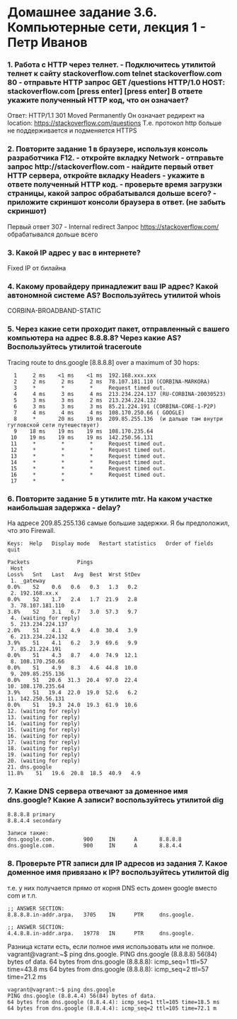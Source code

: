 <h1>Домашнее задание 3.6. Компьютерные сети, лекция 1 - Петр Иванов</h1>

<h3>1. Работа c HTTP через телнет.
 - Подключитесь утилитой телнет к сайту stackoverflow.com 
   telnet stackoverflow.com 80
 - отправьте HTTP запрос
	GET /questions HTTP/1.0
	HOST: stackoverflow.com
	[press enter]
	[press enter]
В ответе укажите полученный HTTP код, что он означает?</h3>


Ответ: HTTP/1.1 301 Moved Permanently
Он означает редирект на location: https://stackoverflow.com/questions
Т.е. протокол http больше не поддерживается и подменяется HTTPS


<h3>2. Повторите задание 1 в браузере, используя консоль разработчика F12.
- откройте вкладку Network
- отправьте запрос http://stackoverflow.com
- найдите первый ответ HTTP сервера, откройте вкладку Headers
- укажите в ответе полученный HTTP код.
- проверьте время загрузки страницы, какой запрос обрабатывался дольше всего?
- приложите скриншот консоли браузера в ответ. (не забыть скриншот)
</h3>

Первый ответ 
307 - Internal redirect
Запрос https://stackoverflow.com/ обрабатывался дольше всего


<h3>3. Какой IP адрес у вас в интернете?</h3>

Fixed IP от билайна

<h3>4. Какому провайдеру принадлежит ваш IP адрес? Какой автономной системе AS? Воспользуйтесь утилитой whois</h3>

CORBINA-BROADBAND-STATIC 


<h3>5. Через какие сети проходит пакет, отправленный с вашего компьютера на адрес 8.8.8.8? Через какие AS? Воспользуйтесь утилитой traceroute</h3>

Tracing route to dns.google [8.8.8.8]
over a maximum of 30 hops:

	  1     2 ms    <1 ms    <1 ms  192.168.xxx.xxx 
	  2     2 ms     2 ms     2 ms  78.107.181.110 (CORBINA-MARKORA)
	  3     *        *        *     Request timed out.
	  4     4 ms     3 ms     4 ms  213.234.224.137 (RU-CORBINA-20030523)
	  5     3 ms     3 ms     2 ms  213.234.224.132
	  6     3 ms     3 ms     3 ms  85.21.224.191 (CORBINA-CORE-1-P2P)
	  7     4 ms     4 ms     4 ms  108.170.250.66 ( GOOGLE)
	  8     *       20 ms    19 ms  209.85.255.136  (и дальше там внутри гугловской сети путешествует)
	  9    18 ms    19 ms    19 ms  108.170.235.64
	 10    19 ms    19 ms    19 ms  142.250.56.131
	 11     *        *        *     Request timed out.
	 12     *        *        *     Request timed out.
	 13     *        *        *     Request timed out.
	 14     *        *        *     Request timed out.
	 15     *        *        *     Request timed out.
	 16     *        *        *     Request timed out.
	 17     *        *
	 
<h3>6. Повторите задание 5 в утилите mtr. На каком участке наибольшая задержка - delay?</h3>

На адресе 209.85.255.136 самые большие задержки. Я бы предположил, что это Firewall. 

	Keys:  Help   Display mode   Restart statistics   Order of fields   quit
																				   Packets               Pings
	 Host                                                                        Loss%   Snt   Last   Avg  Best  Wrst StDev
	 1. _gateway                                                                  0.0%    52    0.6   0.6   0.3   1.3   0.2
	 2. 192.168.xx.x                                                              0.0%    52    1.7   2.4   1.7  21.9   2.8
	 3. 78.107.181.110                                                            3.8%    52    3.1   6.7   3.0  57.3   9.7
	 4. (waiting for reply)
	 5. 213.234.224.137                                                           2.0%    51    4.1   4.9   4.0  30.4   3.9
	 6. 213.234.224.132                                                           3.9%    51    4.1   6.2   3.9  69.6   9.9
	 7. 85.21.224.191                                                             0.0%    51    4.3   8.7   4.0  74.9  12.1
	 8. 108.170.250.66                                                            0.0%    51    4.9   8.3   4.6  44.8  10.0
	 9. 209.85.255.136                                                            0.0%    51   20.6  31.3  20.4  97.0  22.4
	10. 108.170.235.64                                                            3.9%    51   19.4  22.0  19.0  52.6   6.2
	11. 142.250.56.131                                                            0.0%    51   19.3  24.0  19.3  61.9  10.6
	12. (waiting for reply)
	13. (waiting for reply)
	14. (waiting for reply)
	15. (waiting for reply)
	16. (waiting for reply)
	17. (waiting for reply)
	18. (waiting for reply)
	19. (waiting for reply)
	20. (waiting for reply)
	21. dns.google                                                               11.8%    51   19.6  20.8  18.5  40.9   4.9

<h3>7. Какие DNS сервера отвечают за доменное имя dns.google? Какие A записи? воспользуйтесь утилитой dig</h3>

	8.8.8.8 primary
	8.8.4.4 secondary

	Записи такие:
	dns.google.com.         900     IN      A       8.8.8.8
	dns.google.com.         900     IN      A       8.8.4.4
	
<h3>8. Проверьте PTR записи для IP адресов из задания 7. Какое доменное имя привязано к IP? воспользуйтесь утилитой dig</h3>

т.е. у них получается прямо от корня DNS есть домен google вместо com и т.п.

	;; ANSWER SECTION:
	8.8.8.8.in-addr.arpa.   3705    IN      PTR     dns.google.

	;; ANSWER SECTION:
	4.4.8.8.in-addr.arpa.   19778   IN      PTR     dns.google.
	

Разница кстати есть, если полное имя использовать или не полное. 
	vagrant@vagrant:~$ ping dns.google.
	PING dns.google (8.8.8.8) 56(84) bytes of data.
	64 bytes from dns.google (8.8.8.8): icmp_seq=1 ttl=57 time=43.8 ms
	64 bytes from dns.google (8.8.8.8): icmp_seq=2 ttl=57 time=21.2 ms

	vagrant@vagrant:~$ ping dns.google
	PING dns.google (8.8.4.4) 56(84) bytes of data.
	64 bytes from dns.google (8.8.4.4): icmp_seq=1 ttl=105 time=18.5 ms
	64 bytes from dns.google (8.8.4.4): icmp_seq=2 ttl=105 time=72.1 m